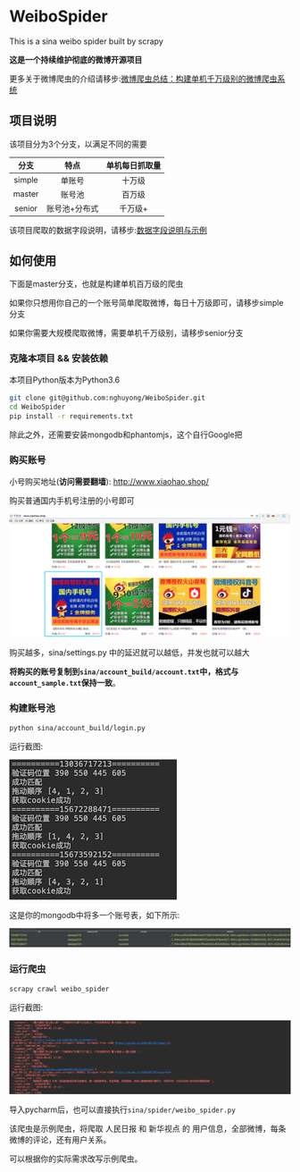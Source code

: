 # WeiboSpider
This is a sina weibo spider built by scrapy

**这是一个持续维护彻底的微博开源项目**

更多关于微博爬虫的介绍请移步:[微博爬虫总结：构建单机千万级别的微博爬虫系统](http://www.nghuyong.top/2018/09/12/spider/%E5%BE%AE%E5%8D%9A%E7%88%AC%E8%99%AB%E6%80%BB%E7%BB%93%EF%BC%9A%E6%9E%84%E5%BB%BA%E5%8D%95%E6%9C%BA%E5%8D%83%E4%B8%87%E7%BA%A7%E5%88%AB%E7%9A%84%E5%BE%AE%E5%8D%9A%E7%88%AC%E8%99%AB%E7%B3%BB%E7%BB%9F/)

## 项目说明
该项目分为3个分支，以满足不同的需要

|    分支   | 特点 | 单机每日抓取量 |
| :---: | :----: |:----: |
| simple | 单账号 | 十万级|
| master | 账号池 | 百万级|
| senior | 账号池+分布式 | 千万级+ | 

该项目爬取的数据字段说明，请移步:[数据字段说明与示例](./data_stracture.md)

## 如何使用
下面是master分支，也就是构建单机百万级的爬虫

如果你只想用你自己的一个账号简单爬取微博，每日十万级即可，请移步simple分支

如果你需要大规模爬取微博，需要单机千万级别，请移步senior分支

### 克隆本项目 && 安装依赖
本项目Python版本为Python3.6
```bash
git clone git@github.com:nghuyong/WeiboSpider.git
cd WeiboSpider
pip install -r requirements.txt
```
除此之外，还需要安装mongodb和phantomjs，这个自行Google把

### 购买账号
小号购买地址(**访问需要翻墙**): http://www.xiaohao.shop/ 

购买普通国内手机号注册的小号即可

![](./images/xiaohao.shop.png)

购买越多，sina/settings.py 中的延迟就可以越低，并发也就可以越大

**将购买的账号复制到`sina/account_build/account.txt`中，格式与`account_sample.txt`保持一致**。

### 构建账号池

```bash
python sina/account_build/login.py
```
运行截图:

![](./images/account_build_screenshot.png)

这是你的mongodb中将多一个账号表，如下所示:

![](./images/account.png)

### 运行爬虫
```bash
scrapy crawl weibo_spider 
```
运行截图:

![](./images/spider.png)

导入pycharm后，也可以直接执行`sina/spider/weibo_spider.py`

该爬虫是示例爬虫，将爬取 人民日报 和 新华视点 的 用户信息，全部微博，每条微博的评论，还有用户关系。

可以根据你的实际需求改写示例爬虫。
